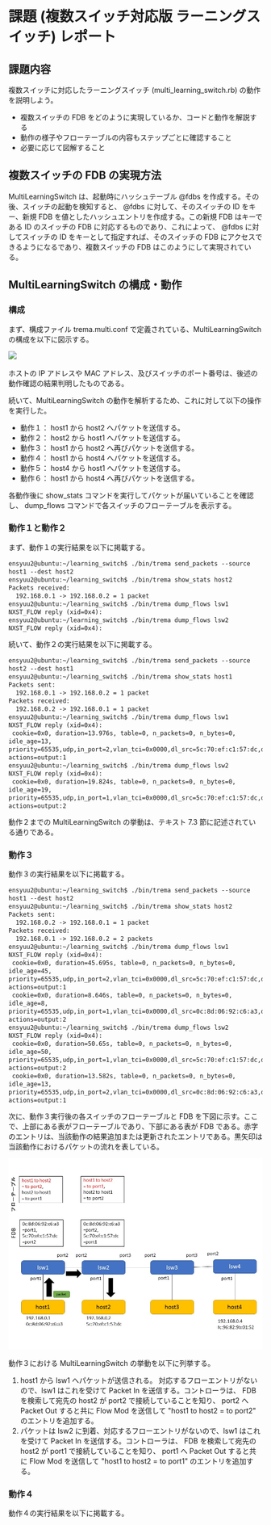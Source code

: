 # 課題 (複数スイッチ対応版 ラーニングスイッチ) レポート

## 課題内容

複数スイッチに対応したラーニングスイッチ (multi_learning_switch.rb) の動作を説明しよう。

* 複数スイッチの FDB をどのように実現しているか、コードと動作を解説する
* 動作の様子やフローテーブルの内容もステップごとに確認すること
* 必要に応じて図解すること

## 複数スイッチの FDB の実現方法

MultiLearningSwitch は、起動時にハッシュテーブル @fdbs を作成する。その後、スイッチの起動を検知すると、 @fdbs に対して、そのスイッチの ID をキー、新規 FDB を値としたハッシュエントリを作成する。この新規 FDB はキーである ID のスイッチの FDB に対応するものであり、これによって、 @fdbs に対してスイッチの ID をキーとして指定すれば、そのスイッチの FDB にアクセスできるようになるであり、複数スイッチの FDB はこのようにして実現されている。

## MultiLearningSwitch の構成・動作

### 構成

まず、構成ファイル trema.multi.conf で定義されている、MultiLearningSwitch の構成を以下に図示する。

![](multi_learning_switch_constitution.jpeg)

ホストの IP アドレスや MAC アドレス、及びスイッチのポート番号は、後述の動作確認の結果判明したものである。

続いて、MultiLearningSwitch の動作を解析するため、これに対して以下の操作を実行した。

* 動作１： host1 から host2 へパケットを送信する。
* 動作２： host2 から host1 へパケットを送信する。
* 動作３： host1 から host2 へ再びパケットを送信する。
* 動作４： host1 から host4 へパケットを送信する。
* 動作５： host4 から host1 へパケットを送信する。
* 動作６： host1 から host4 へ再びパケットを送信する。

各動作後に show_stats コマンドを実行してパケットが届いていることを確認し、 dump_flows コマンドで各スイッチのフローテーブルを表示する。

### 動作１と動作２

まず、動作１の実行結果を以下に掲載する。

```
ensyuu2@ubuntu:~/learning_switch$ ./bin/trema send_packets --source host1 --dest host2
ensyuu2@ubuntu:~/learning_switch$ ./bin/trema show_stats host2
Packets received:
  192.168.0.1 -> 192.168.0.2 = 1 packet
ensyuu2@ubuntu:~/learning_switch$ ./bin/trema dump_flows lsw1
NXST_FLOW reply (xid=0x4):
ensyuu2@ubuntu:~/learning_switch$ ./bin/trema dump_flows lsw2
NXST_FLOW reply (xid=0x4):
```

続いて、動作２の実行結果を以下に掲載する。

```
ensyuu2@ubuntu:~/learning_switch$ ./bin/trema send_packets --source host2 --dest host1
ensyuu2@ubuntu:~/learning_switch$ ./bin/trema show_stats host1
Packets sent:
  192.168.0.1 -> 192.168.0.2 = 1 packet
Packets received:
  192.168.0.2 -> 192.168.0.1 = 1 packet
ensyuu2@ubuntu:~/learning_switch$ ./bin/trema dump_flows lsw1
NXST_FLOW reply (xid=0x4):
 cookie=0x0, duration=13.976s, table=0, n_packets=0, n_bytes=0, idle_age=13, priority=65535,udp,in_port=2,vlan_tci=0x0000,dl_src=5c:70:ef:c1:57:dc,dl_dst=0c:8d:06:92:c6:a3,nw_src=192.168.0.2,nw_dst=192.168.0.1,nw_tos=0,tp_src=0,tp_dst=0 actions=output:1
ensyuu2@ubuntu:~/learning_switch$ ./bin/trema dump_flows lsw2
NXST_FLOW reply (xid=0x4):
 cookie=0x0, duration=19.824s, table=0, n_packets=0, n_bytes=0, idle_age=19, priority=65535,udp,in_port=1,vlan_tci=0x0000,dl_src=5c:70:ef:c1:57:dc,dl_dst=0c:8d:06:92:c6:a3,nw_src=192.168.0.2,nw_dst=192.168.0.1,nw_tos=0,tp_src=0,tp_dst=0 actions=output:2
```

動作２までの MultiLearningSwitch の挙動は、テキスト 7.3 節に記述されている通りである。

### 動作３

動作３の実行結果を以下に掲載する。

```
ensyuu2@ubuntu:~/learning_switch$ ./bin/trema send_packets --source host1 --dest host2
ensyuu2@ubuntu:~/learning_switch$ ./bin/trema show_stats host2
Packets sent:
  192.168.0.2 -> 192.168.0.1 = 1 packet
Packets received:
  192.168.0.1 -> 192.168.0.2 = 2 packets
ensyuu2@ubuntu:~/learning_switch$ ./bin/trema dump_flows lsw1
NXST_FLOW reply (xid=0x4):
 cookie=0x0, duration=45.695s, table=0, n_packets=0, n_bytes=0, idle_age=45, priority=65535,udp,in_port=2,vlan_tci=0x0000,dl_src=5c:70:ef:c1:57:dc,dl_dst=0c:8d:06:92:c6:a3,nw_src=192.168.0.2,nw_dst=192.168.0.1,nw_tos=0,tp_src=0,tp_dst=0 actions=output:1
 cookie=0x0, duration=8.646s, table=0, n_packets=0, n_bytes=0, idle_age=8, priority=65535,udp,in_port=1,vlan_tci=0x0000,dl_src=0c:8d:06:92:c6:a3,dl_dst=5c:70:ef:c1:57:dc,nw_src=192.168.0.1,nw_dst=192.168.0.2,nw_tos=0,tp_src=0,tp_dst=0 actions=output:2
ensyuu2@ubuntu:~/learning_switch$ ./bin/trema dump_flows lsw2
NXST_FLOW reply (xid=0x4):
 cookie=0x0, duration=50.65s, table=0, n_packets=0, n_bytes=0, idle_age=50, priority=65535,udp,in_port=1,vlan_tci=0x0000,dl_src=5c:70:ef:c1:57:dc,dl_dst=0c:8d:06:92:c6:a3,nw_src=192.168.0.2,nw_dst=192.168.0.1,nw_tos=0,tp_src=0,tp_dst=0 actions=output:2
 cookie=0x0, duration=13.582s, table=0, n_packets=0, n_bytes=0, idle_age=13, priority=65535,udp,in_port=2,vlan_tci=0x0000,dl_src=0c:8d:06:92:c6:a3,dl_dst=5c:70:ef:c1:57:dc,nw_src=192.168.0.1,nw_dst=192.168.0.2,nw_tos=0,tp_src=0,tp_dst=0 actions=output:1
```

次に、動作３実行後の各スイッチのフローテーブルと FDB を下図に示す。ここで、上部にある表がフローテーブルであり、下部にある表が FDB である。赤字のエントリは、当該動作の結果追加または更新されたエントリである。黒矢印は当該動作におけるパケットの流れを表している。

 ![](multi_learning_switch_action3.JPG)
 
 動作３における MultiLearningSwitch の挙動を以下に列挙する。
 
 1. host1 から lsw1 へパケットが送信される。 対応するフローエントリがないので、lsw1 はこれを受けて Packet In を送信する。コントローラは、 FDB を検索して宛先の host2 が port2 で接続していることを知り、 port2 へ Packet Out すると共に Flow Mod を送信して "host1 to host2 = to port2" のエントリを追加する。
 2. パケットは lsw2 に到着、対応するフローエントリがないので、lsw1 はこれを受けて Packet In を送信する。コントローラは、 FDB を検索して宛先の host2 が port1 で接続していることを知り、 port1 へ Packet Out すると共に Flow Mod を送信して "host1 to host2 = to port1" のエントリを追加する。

### 動作４

動作４の実行結果を以下に掲載する。

















